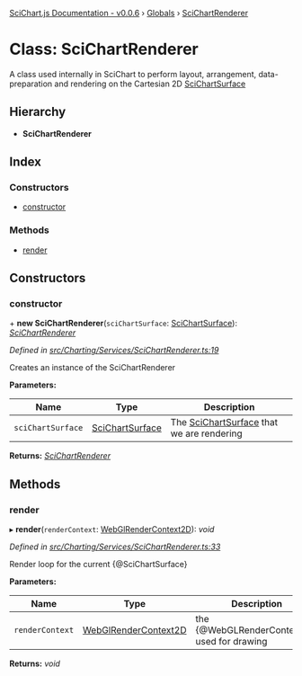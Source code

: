 [SciChart.js Documentation - v0.0.6](../README.md) › [Globals](../globals.md) › [SciChartRenderer](scichartrenderer.md)

# Class: SciChartRenderer

A class used internally in SciChart to perform layout, arrangement, data-preparation and rendering on the Cartesian 2D [SciChartSurface](scichartsurface.md)

## Hierarchy

* **SciChartRenderer**

## Index

### Constructors

* [constructor](scichartrenderer.md#constructor)

### Methods

* [render](scichartrenderer.md#render)

## Constructors

###  constructor

\+ **new SciChartRenderer**(`sciChartSurface`: [SciChartSurface](scichartsurface.md)): *[SciChartRenderer](scichartrenderer.md)*

*Defined in [src/Charting/Services/SciChartRenderer.ts:19](https://github.com/ABTSoftware/SciChart.Dev/blob/272ab7fc7f/Web/src/SciChart/src/Charting/Services/SciChartRenderer.ts#L19)*

Creates an instance of the SciChartRenderer

**Parameters:**

Name | Type | Description |
------ | ------ | ------ |
`sciChartSurface` | [SciChartSurface](scichartsurface.md) | The [SciChartSurface](scichartsurface.md) that we are rendering  |

**Returns:** *[SciChartRenderer](scichartrenderer.md)*

## Methods

###  render

▸ **render**(`renderContext`: [WebGlRenderContext2D](webglrendercontext2d.md)): *void*

*Defined in [src/Charting/Services/SciChartRenderer.ts:33](https://github.com/ABTSoftware/SciChart.Dev/blob/272ab7fc7f/Web/src/SciChart/src/Charting/Services/SciChartRenderer.ts#L33)*

Render loop for the current {@SciChartSurface}

**Parameters:**

Name | Type | Description |
------ | ------ | ------ |
`renderContext` | [WebGlRenderContext2D](webglrendercontext2d.md) | the {@WebGLRenderContext2D} used for drawing  |

**Returns:** *void*
